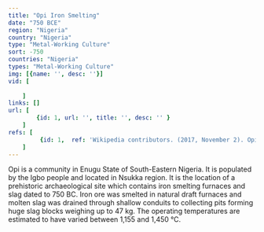 ```yaml
---
title: "Opi Iron Smelting"
date: "750 BCE"
region: "Nigeria"
country: "Nigeria" 
type: "Metal-Working Culture"
sort: -750
countries: "Nigeria"
types: "Metal-Working Culture"
img: [{name: '', desc: ''}]
vid: [
        
    ]
links: []
url: [
        {id: 1, url: '', title: '', desc: '' }
    ]
refs: [
         {id: 1,  ref: 'Wikipedia contributors. (2017, November 2). Opi (archaeological site). In Wikipedia, The Free Encyclopedia. Retrieved 22:02, February 3, 2019, from ', url: 'https://en.wikipedia.org/w/index.php?title=Opi_(archaeological_site)&oldid=808435359'}
    ]
---
```

Opi is a community in Enugu State of South-Eastern Nigeria. It is populated by the Igbo people and located in Nsukka region. It is the location of a prehistoric archaeological site which contains iron smelting furnaces and slag dated to 750 BC. Iron ore was smelted in natural draft furnaces and molten slag was drained through shallow conduits to collecting pits forming huge slag blocks weighing up to 47 kg. The operating temperatures are estimated to have varied between 1,155 and 1,450 °C.
